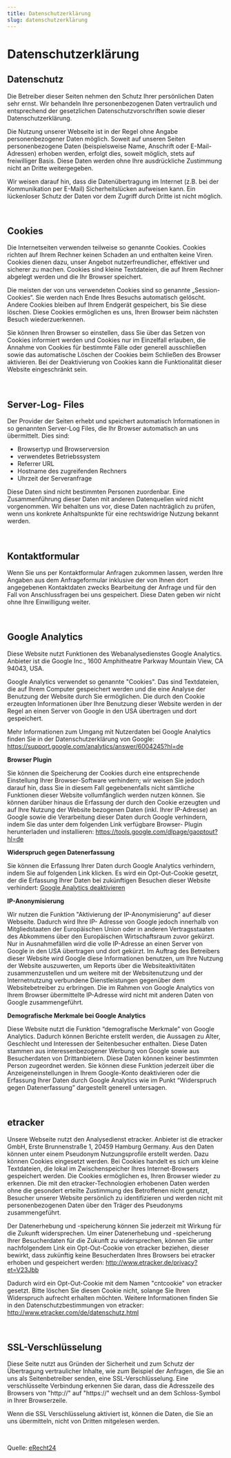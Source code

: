 ```yaml
---
title: Datenschutzerklärung
slug: datenschutzerklärung
---
```

<h1>Datenschutzerkl&auml;rung</h1> <h2>Datenschutz</h2> <p>Die Betreiber dieser Seiten nehmen den Schutz Ihrer pers&ouml;nlichen Daten sehr ernst. Wir behandeln Ihre personenbezogenen Daten vertraulich und entsprechend der gesetzlichen Datenschutzvorschriften sowie dieser Datenschutzerkl&auml;rung.</p> <p>Die Nutzung unserer Webseite ist in der Regel ohne Angabe personenbezogener Daten m&ouml;glich. Soweit auf unseren Seiten personenbezogene Daten (beispielsweise Name, Anschrift oder E-Mail-Adressen) erhoben werden, erfolgt dies, soweit m&ouml;glich, stets auf freiwilliger Basis. Diese Daten werden ohne Ihre ausdr&uuml;ckliche Zustimmung nicht an Dritte weitergegeben.</p> <p>Wir weisen darauf hin, dass die Daten&uuml;bertragung im Internet (z.B. bei der Kommunikation per E-Mail) Sicherheitsl&uuml;cken aufweisen kann. Ein l&uuml;ckenloser Schutz der Daten vor dem Zugriff durch Dritte ist nicht m&ouml;glich.</p><p>&nbsp;</p> <h2> Cookies</h2> <p>Die Internetseiten verwenden teilweise so genannte Cookies. Cookies richten auf Ihrem Rechner keinen Schaden an und enthalten keine Viren. Cookies dienen dazu, unser Angebot nutzerfreundlicher, effektiver und sicherer zu machen. Cookies sind kleine Textdateien, die auf Ihrem Rechner abgelegt werden und die Ihr Browser speichert.</p> <p>Die meisten der von uns verwendeten Cookies sind so genannte „Session-Cookies“. Sie werden nach Ende Ihres Besuchs automatisch gel&ouml;scht. Andere Cookies bleiben auf Ihrem Endger&auml;t gespeichert, bis Sie diese l&ouml;schen. Diese Cookies erm&ouml;glichen es uns, Ihren Browser beim n&auml;chsten Besuch wiederzuerkennen.</p> <p>Sie k&ouml;nnen Ihren Browser so einstellen, dass Sie &uuml;ber das Setzen von Cookies informiert werden und Cookies nur im Einzelfall erlauben, die Annahme von Cookies f&uuml;r bestimmte F&auml;lle oder generell ausschlie&szlig;en sowie das automatische L&ouml;schen der Cookies beim Schlie&szlig;en des Browser aktivieren. Bei der Deaktivierung von Cookies kann die Funktionalit&auml;t dieser Website eingeschr&auml;nkt sein.</p><p>&nbsp;</p> <h2>Server-Log- Files</h2> <p>Der Provider der Seiten erhebt und speichert automatisch Informationen in so genannten Server-Log Files, die Ihr Browser automatisch an uns &uuml;bermittelt. Dies sind:</p> <ul> <li> Browsertyp und Browserversion</li> <li>verwendetes Betriebssystem</li> <li>Referrer URL</li> <li> Hostname des zugreifenden Rechners</li> <li>Uhrzeit der Serveranfrage</li> </ul> <p>Diese Daten sind nicht bestimmten Personen zuordenbar. Eine Zusammenf&uuml;hrung dieser Daten mit anderen Datenquellen wird nicht vorgenommen. Wir behalten uns vor, diese Daten nachtr&auml;glich zu pr&uuml;fen, wenn uns konkrete Anhaltspunkte f&uuml;r eine rechtswidrige Nutzung bekannt werden.</p> <p>&nbsp;</p> <h2>Kontaktformular</h2> <p>Wenn Sie uns per Kontaktformular Anfragen zukommen lassen, werden Ihre Angaben aus dem Anfrageformular inklusive der von Ihnen dort angegebenen Kontaktdaten zwecks Bearbeitung der Anfrage und f&uuml;r den Fall von Anschlussfragen bei uns gespeichert. Diese Daten geben wir nicht ohne Ihre Einwilligung weiter.</p><p>&nbsp;</p> <h2>Google Analytics</h2> <p>Diese Website nutzt Funktionen des Webanalysedienstes Google Analytics. Anbieter ist die Google Inc., 1600 Amphitheatre Parkway Mountain View, CA 94043, USA.</p> <p>Google Analytics verwendet so genannte &quot;Cookies&quot;. Das sind Textdateien, die auf Ihrem Computer gespeichert werden und die eine Analyse der Benutzung der Website durch Sie erm&ouml;glichen. Die durch den Cookie erzeugten Informationen &uuml;ber Ihre Benutzung dieser Website werden in der Regel an einen Server von Google in den USA &uuml;bertragen und dort gespeichert.</p> <p>Mehr Informationen zum Umgang mit Nutzerdaten bei Google Analytics finden Sie in der Datenschutzerkl&auml;rung von Google: <a href="https://support.google.com/analytics/answer/6004245?hl=de"> https://support.google.com/analytics/answer/6004245?hl=de</a></p> <p><strong>Browser Plugin</strong></p> <p>Sie k&ouml;nnen die Speicherung der Cookies durch eine entsprechende Einstellung Ihrer Browser-Software verhindern; wir weisen Sie jedoch darauf hin, dass Sie in diesem Fall gegebenenfalls nicht s&auml;mtliche Funktionen dieser Website vollumf&auml;nglich werden nutzen k&ouml;nnen. Sie k&ouml;nnen dar&uuml;ber hinaus die Erfassung der durch den Cookie erzeugten und auf Ihre Nutzung der Website bezogenen Daten (inkl. Ihrer IP-Adresse) an Google sowie die Verarbeitung dieser Daten durch Google verhindern, indem Sie das unter dem folgenden Link verf&uuml;gbare Browser-
Plugin herunterladen und installieren: <a href="https://tools.google.com/dlpage/gaoptout?hl=de"> https://tools.google.com/dlpage/gaoptout?hl=de</a></p> <p><strong>Widerspruch gegen Datenerfassung</strong></p> <p>Sie k&ouml;nnen die Erfassung Ihrer Daten durch Google Analytics verhindern, indem Sie auf folgenden Link klicken. Es wird ein Opt-Out-Cookie gesetzt, der die Erfassung Ihrer Daten bei zuk&uuml;nftigen Besuchen dieser Website verhindert: <a href="javascript:gaOptout();"> Google Analytics deaktivieren</a></p><p><strong>IP-Anonymisierung</strong></p> <p>Wir nutzen die Funktion &quot;Aktivierung der IP-Anonymisierung&quot; auf dieser Webseite. Dadurch wird Ihre IP- Adresse von Google jedoch innerhalb von Mitgliedstaaten der Europ&auml;ischen Union oder in anderen Vertragsstaaten des Abkommens &uuml;ber den Europ&auml;ischen Wirtschaftsraum zuvor gek&uuml;rzt. Nur in Ausnahmef&auml;llen wird die volle IP-Adresse an einen Server von Google in den USA &uuml;bertragen und dort gek&uuml;rzt. Im Auftrag des Betreibers dieser Website wird Google diese Informationen benutzen, um Ihre Nutzung der Website auszuwerten, um Reports &uuml;ber die Websiteaktivit&auml;ten zusammenzustellen und um weitere mit der Websitenutzung und der Internetnutzung verbundene Dienstleistungen gegen&uuml;ber dem Websitebetreiber zu erbringen. Die im Rahmen von Google Analytics von Ihrem Browser &uuml;bermittelte IP-Adresse wird nicht mit anderen Daten von Google zusammengef&uuml;hrt. <p><strong>Demografische Merkmale bei Google Analytics</strong></p> <p>Diese Website nutzt die Funktion &ldquo;demografische Merkmale&rdquo; von Google Analytics. Dadurch k&ouml;nnen Berichte erstellt werden, die Aussagen zu Alter, Geschlecht und Interessen der Seitenbesucher enthalten. Diese Daten stammen aus interessenbezogener Werbung von Google sowie aus Besucherdaten von Drittanbietern. Diese Daten k&ouml;nnen keiner bestimmten Person zugeordnet werden. Sie k&ouml;nnen diese Funktion jederzeit &uuml;ber die Anzeigeneinstellungen in Ihrem Google-Konto deaktivieren oder die Erfassung Ihrer Daten durch Google Analytics wie im Punkt &ldquo;Widerspruch gegen Datenerfassung&rdquo; dargestellt generell untersagen. <p>&nbsp;</p> <h2>etracker</h2> <p>Unsere Webseite nutzt den Analysedienst etracker. Anbieter ist die etracker GmbH, Erste Brunnenstra&szlig;e 1, 20459 Hamburg Germany. Aus den Daten k&ouml;nnen unter einem Pseudonym Nutzungsprofile erstellt werden. Dazu k&ouml;nnen Cookies eingesetzt werden. Bei Cookies handelt es sich um kleine Textdateien, die lokal im Zwischenspeicher Ihres Internet-Browsers gespeichert werden. Die Cookies erm&ouml;glichen es, Ihren Browser wieder zu erkennen. Die mit den etracker-Technologien erhobenen Daten werden ohne die gesondert erteilte Zustimmung des Betroffenen nicht genutzt, Besucher unserer Website pers&ouml;nlich zu identifizieren und werden nicht mit personenbezogenen Daten &uuml;ber den Tr&auml;ger des Pseudonyms zusammengef&uuml;hrt.</p> <p>Der Datenerhebung und -speicherung k&ouml;nnen Sie jederzeit mit Wirkung f&uuml;r die Zukunft widersprechen. Um einer Datenerhebung und -speicherung Ihrer Besucherdaten f&uuml;r die Zukunft zu widersprechen, k&ouml;nnen Sie unter nachfolgendem Link ein Opt-Out-Cookie von etracker beziehen, dieser bewirkt, dass zuk&uuml;nftig keine Besucherdaten Ihres Browsers bei etracker erhoben und gespeichert werden: <a href="http://www.etracker.de/privacy?et=V23Jbb">http://www.etracker.de/privacy?et=V23Jbb</a></p> <p> Dadurch wird ein Opt-Out-Cookie mit dem Namen "cntcookie" von etracker gesetzt. Bitte l&ouml;schen Sie diesen Cookie nicht, solange Sie Ihren Widerspruch aufrecht erhalten m&ouml;chten. Weitere Informationen finden Sie in den Datenschutzbestimmungen von etracker: <a href="http://www.etracker.com/de/datenschutz.html">http://www.etracker.com/de/datenschutz.html</a> </p><p>&nbsp;</p> <h2>SSL-Verschl&uuml;sselung</h2> <p>Diese Seite nutzt aus Gr&uuml;nden der Sicherheit und zum Schutz der &Uuml;bertragung vertraulicher Inhalte, wie zum Beispiel der Anfragen, die Sie an uns als Seitenbetreiber senden, eine SSL-Verschl&uuml;sselung. Eine verschl&uuml;sselte Verbindung erkennen Sie daran, dass die Adresszeile des Browsers von &quot;http://&quot; auf &quot;https://&quot; wechselt und an dem Schloss-Symbol in Ihrer Browserzeile.</p> <p>Wenn die SSL Verschl&uuml;sselung aktiviert ist, k&ouml;nnen die Daten, die Sie an uns &uuml;bermitteln, nicht von Dritten mitgelesen werden.</p><p>&nbsp;</p> <p>Quelle: <a href="https://www.e-recht24.de"> eRecht24</a></p>

